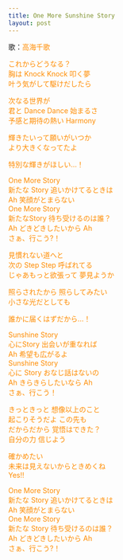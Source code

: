 ```yaml
---
title: One More Sunshine Story
layout: post
---
```

歌：<font color="darkorange">高海千歌</font>

<p><font color="darkorange">これからどうなる？<br />
胸は Knock Knock 叩く夢<br />
叶う気がして駆けだしたら</font></p>

<p><font color="darkorange">次なる世界が<br />
君と Dance Dance 始まるさ<br />
予感と期待の熱い Harmony</font></p>

<p><font color="darkorange">輝きたいって願いがいつか<br />
より大きくなってたよ</font></p>

<p><font color="darkorange">特別な輝きがほしい…！</font></p>

<p><font color="darkorange">One More Story<br />
新たな Story 追いかけてるときは<br />
Ah 笑顔がとまらない<br />
One More Story<br />
新たなStory 待ち受けるのは誰？<br />
Ah どきどきしたいから Ah<br />
さぁ、行こう?！</font></p>

<p><font color="darkorange">見慣れない道へと<br />
次の Step Step 呼ばれてる<br />
じゃあもっと欲張って 夢見ようか</font></p>

<p><font color="darkorange">照らされたから 照らしてみたい<br />
小さな光だとしても</font></p>

<p><font color="darkorange">誰かに届くはずだから…！</font></p>

<p><font color="darkorange">Sunshine Story<br />
心にStory 出会いが重なれば<br />
Ah 希望も広がるよ<br />
Sunshine Story<br />
心に Story おなじ話はないの<br />
Ah きらきらしたいなら Ah<br />
さぁ、行こう！</font></p>

<p><font color="darkorange">きっときっと 想像以上のこと<br />
起こりそうだよ この先も<br />
だからだから 覚悟はできた？<br />
自分の力 信じよう</font></p>

<p><font color="darkorange">確かめたい<br />
未来は見えないからときめくね<br />
Yes!!</font></p>

<p><font color="darkorange">One More Story<br />
新たな Story 追いかけてるときは<br />
Ah 笑顔がとまらない<br />
One More Story<br />
新たな Story 待ち受けるのは誰？<br />
Ah どきどきしたいから Ah<br />
さぁ、行こう?！</font></p>